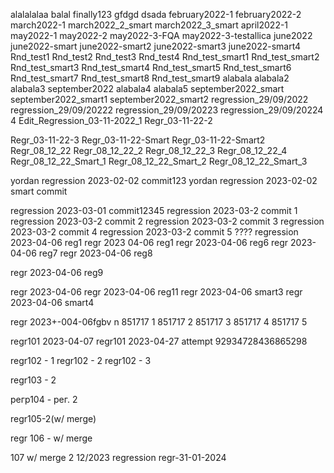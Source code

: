 alalalalaa
balal
finally123
gfdgd
dsada
february2022-1
february2022-2
march2022-1
march2022_2_smart
march2022_3_smart
april2022-1
may2022-1
may2022-2
may2022-3-FQA
may2022-3-testallica
june2022
june2022-smart
june2022-smart2
june2022-smart3
june2022-smart4
Rnd_test1
Rnd_test2
Rnd_test3
Rnd_test4
Rnd_test_smart1
Rnd_test_smart2
Rnd_test_smart3
Rnd_test_smart4
Rnd_test_smart5
Rnd_test_smart6
Rnd_test_smart7
Rnd_test_smart8
Rnd_test_smart9
alabala
alabala2
alabala3
september2022
alabala4
alabala5
september2022_smart
september2022_smart1
september2022_smart2
regression_29/09/2022
regression_29/09/20222
regression_29/09/20223
regression_29/09/20224
4
Edit_Regression_03-11-2022_1
Regr_03-11-22-2

Regr_03-11-22-3
Regr_03-11-22-Smart
Regr_03-11-22-Smart2
Regr_08_12_22
Regr_08_12_22_2
Regr_08_12_22_3
Regr_08_12_22_4
Regr_08_12_22_Smart_1
Regr_08_12_22_Smart_2
Regr_08_12_22_Smart_3

yordan regression 2023-02-02 commit123
yordan regression 2023-02-02 smart commit

regression 2023-03-01 commit12345
regression 2023-03-2 commit 1
regression 2023-03-2 commit 2
regression 2023-03-2 commit 3
regression 2023-03-2 commit 4
regression 2023-03-2 commit 5
????
regression 2023-04-06 reg1
regr 2023 04-06 reg1
regr 2023-04-06 reg6
regr 2023-04-06 reg7
regr 2023-04-06 reg8

regr 2023-04-06 reg9

regr 2023-04-06 
regr 2023-04-06 reg11
regr 2023-04-06 smart3
regr 2023-04-06 smart4

regr 2023+-004-06fgbv n
851717 1
851717 2
851717 3
851717 4
851717 5

regr101 2023-04-07
regr101 2023-04-27 attempt 92934728436865298

regr102 - 1
regr102 - 2
regr102 - 3

regr103 - 2

регр104 - рег. 2

regr105-2(w/ merge)

regr 106 - w/ merge

107 w/ merge 2
12/2023 regression
regr-31-01-2024
